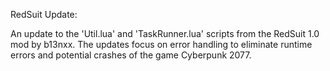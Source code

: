 RedSuit Update:

An update to the 'Util.lua' and 'TaskRunner.lua' scripts from the RedSuit 1.0 mod by b13nxx. The updates focus on error handling to eliminate runtime errors and potential crashes of the game Cyberpunk 2077.







